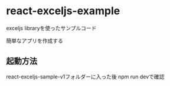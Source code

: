 # react-exceljs-example
exceljs libraryを使ったサンプルコード

簡単なアプリを作成する

## 起動方法

react-exceljs-sample-v1フォルダーに入った後
npm run devで確認